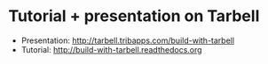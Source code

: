 # Tutorial + presentation on Tarbell

* Presentation: http://tarbell.tribapps.com/build-with-tarbell
* Tutorial: http://build-with-tarbell.readthedocs.org

